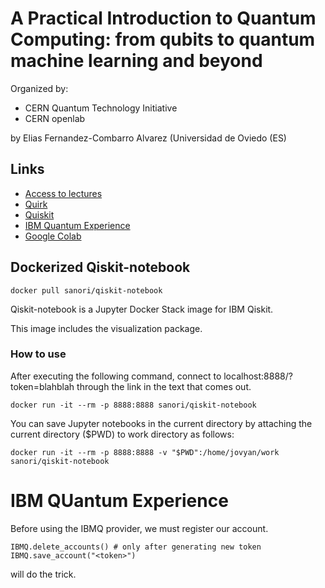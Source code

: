 # A Practical Introduction to Quantum Computing: from qubits to quantum machine learning and beyond

Organized by:

- CERN Quantum Technology Initiative
- CERN openlab

by Elias Fernandez-Combarro Alvarez (Universidad de Oviedo (ES)

## Links

- [Access to lectures](https://indico.cern.ch/event/970903/)
- [Quirk](https://algassert.com/quirk)
- [Quiskit](https://qiskit.org/)
- [IBM Quantum Experience](https://quantum-computing.ibm.com/)
- [Google Colab](https://colab.research.google.com/)

## Dockerized Qiskit-notebook

    docker pull sanori/qiskit-notebook

Qiskit-notebook is a Jupyter Docker Stack image for IBM Qiskit.

This image includes the visualization package.

### How to use

After executing the following command, connect to localhost:8888/?token=blahblah through the link in the text that comes out.

    docker run -it --rm -p 8888:8888 sanori/qiskit-notebook

You can save Jupyter notebooks in the current directory by attaching the current directory ($PWD) to work directory as follows:

    docker run -it --rm -p 8888:8888 -v "$PWD":/home/jovyan/work sanori/qiskit-notebook

# IBM QUantum Experience

Before using the IBMQ provider, we must register our account.

    IBMQ.delete_accounts() # only after generating new token
    IBMQ.save_account("<token>")

will do the trick.
